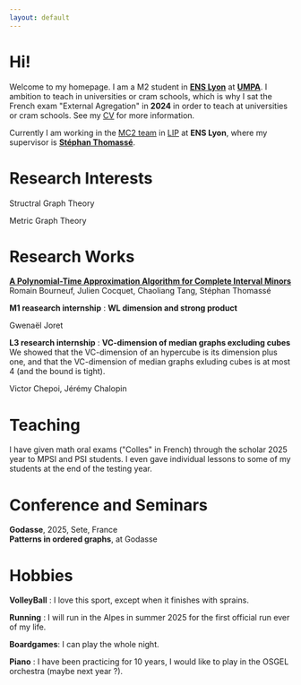 ```yaml
---
layout: default
---
```

# Hi!

Welcome to my homepage. I am a M2 student in [**ENS Lyon**](https://www.ens-lyon.fr/) at [**UMPA**](https://www.umpa.ens-lyon.fr/). I ambition to teach in universities or cram schools, which is why I sat the French exam "External Agregation" in **2024** in order to teach at universities or cram schools. See my [CV]() for more information.

Currently I am working in the [MC2 team](https://www.ens-lyon.fr/LIP/MC2/) in [LIP](https://www.ens-lyon.fr/LIP) at **ENS Lyon**, where my supervisor is [**Stéphan Thomassé**](https://perso.ens-lyon.fr/stephan.thomasse/).

<!-- 
Text can be **bold**, _italic_, or ~~strikethrough~~.
[Link to another page](./another-page.html).
There should be whitespace between paragraphs.
There should be whitespace between paragraphs. We recommend including a README, or a file with information about your project.
-->


# Research Interests

Structral Graph Theory

Metric Graph Theory

# Research Works

[**A Polynomial-Time Approximation Algorithm for Complete Interval Minors**](https://arxiv.org/abs/2505.05997)  
Romain Bourneuf, Julien Cocquet, Chaoliang Tang, Stéphan Thomassé  

**M1 reasearch internship** : **WL dimension and strong product**

Gwenaël Joret

**L3 research internship** : **VC-dimension of median graphs excluding cubes** We showed that the VC-dimension of an hypercube is its dimension plus one, and that the VC-dimension of median graphs exluding cubes is at most 4 (and the bound is tight).

Victor Chepoi, Jérémy Chalopin 

# Teaching

I have given math oral exams ("Colles" in French) through the scholar 2025 year to MPSI and PSI students. I even gave individual lessons to some of my students at the end of the testing year.

# Conference and Seminars

**Godasse**, 2025, Sete, France  
**Patterns in ordered graphs**, at Godasse


# Hobbies

**VolleyBall** : I love this sport, except when it finishes with sprains. 

**Running** : I will run in the Alpes in summer 2025 for the first official run ever of my life.

**Boardgames**: I can play the whole night.

**Piano** : I have been practicing for 10 years, I would like to play in the OSGEL orchestra (maybe next year ?).







<!-- 
### Header 3

```js
// Javascript code with syntax highlighting.
var fun = function lang(l) {
  dateformat.i18n = require('./lang/' + l)
  return true;
}
```

```ruby
# Ruby code with syntax highlighting
GitHubPages::Dependencies.gems.each do |gem, version|
  s.add_dependency(gem, "= #{version}")
end
```

#### Header 4

*   This is an unordered list following a header.
*   This is an unordered list following a header.
*   This is an unordered list following a header.

##### Header 5

1.  This is an ordered list following a header.
2.  This is an ordered list following a header.
3.  This is an ordered list following a header.

###### Header 6

| head1        | head two          | three |
|:-------------|:------------------|:------|
| ok           | good swedish fish | nice  |
| out of stock | good and plenty   | nice  |
| ok           | good `oreos`      | hmm   |
| ok           | good `zoute` drop | yumm  |

### There's a horizontal rule below this.

* * *

### Here is an unordered list:

*   Item foo
*   Item bar
*   Item baz
*   Item zip

### And an ordered list:

1.  Item one
1.  Item two
1.  Item three
1.  Item four

### And a nested list:

- level 1 item
  - level 2 item
  - level 2 item
    - level 3 item
    - level 3 item
- level 1 item
  - level 2 item
  - level 2 item
  - level 2 item
- level 1 item
  - level 2 item
  - level 2 item
- level 1 item

### Small image

![Octocat](https://github.githubassets.com/images/icons/emoji/octocat.png)

### Large image

![Branching](https://github.com/vaibhavvikas/vaibhavvikas/raw/main/src/header_.png)


### Definition lists can be used with HTML syntax.

<dl>
<dt>Name</dt>
<dd>Godzilla</dd>
<dt>Born</dt>
<dd>1952</dd>
<dt>Birthplace</dt>
<dd>Japan</dd>
<dt>Color</dt>
<dd>Green</dd>
</dl>

```
Long, single-line code blocks should not wrap. They should horizontally scroll if they are too long. This line should be long enough to demonstrate this.
```

```
The final element.
```
-->
